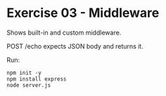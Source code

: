 # Exercise 03 - Middleware

Shows built-in and custom middleware.

POST /echo expects JSON body and returns it.

Run:
```
npm init -y
npm install express
node server.js
```